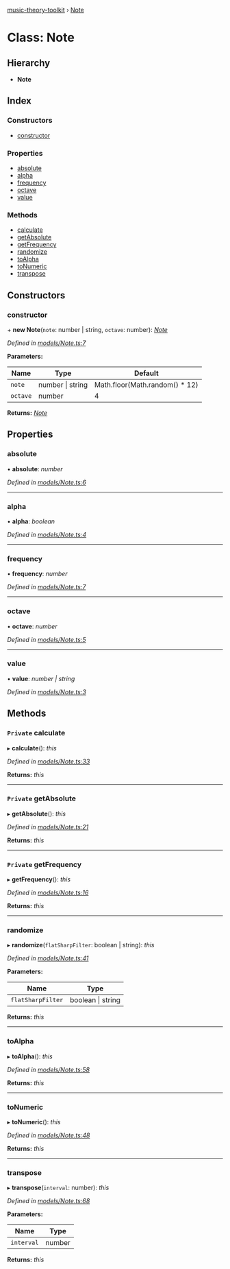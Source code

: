 [music-theory-toolkit](../README.md) › [Note](note.md)

# Class: Note

## Hierarchy

* **Note**

## Index

### Constructors

* [constructor](note.md#constructor)

### Properties

* [absolute](note.md#absolute)
* [alpha](note.md#alpha)
* [frequency](note.md#frequency)
* [octave](note.md#octave)
* [value](note.md#value)

### Methods

* [calculate](note.md#private-calculate)
* [getAbsolute](note.md#private-getabsolute)
* [getFrequency](note.md#private-getfrequency)
* [randomize](note.md#randomize)
* [toAlpha](note.md#toalpha)
* [toNumeric](note.md#tonumeric)
* [transpose](note.md#transpose)

## Constructors

###  constructor

\+ **new Note**(`note`: number | string, `octave`: number): *[Note](note.md)*

*Defined in [models/Note.ts:7](https://github.com/mattcookxyz/music-theory-toolkit/blob/93ce004/src/models/Note.ts#L7)*

**Parameters:**

Name | Type | Default |
------ | ------ | ------ |
`note` | number &#124; string |  Math.floor(Math.random() * 12) |
`octave` | number | 4 |

**Returns:** *[Note](note.md)*

## Properties

###  absolute

• **absolute**: *number*

*Defined in [models/Note.ts:6](https://github.com/mattcookxyz/music-theory-toolkit/blob/93ce004/src/models/Note.ts#L6)*

___

###  alpha

• **alpha**: *boolean*

*Defined in [models/Note.ts:4](https://github.com/mattcookxyz/music-theory-toolkit/blob/93ce004/src/models/Note.ts#L4)*

___

###  frequency

• **frequency**: *number*

*Defined in [models/Note.ts:7](https://github.com/mattcookxyz/music-theory-toolkit/blob/93ce004/src/models/Note.ts#L7)*

___

###  octave

• **octave**: *number*

*Defined in [models/Note.ts:5](https://github.com/mattcookxyz/music-theory-toolkit/blob/93ce004/src/models/Note.ts#L5)*

___

###  value

• **value**: *number | string*

*Defined in [models/Note.ts:3](https://github.com/mattcookxyz/music-theory-toolkit/blob/93ce004/src/models/Note.ts#L3)*

## Methods

### `Private` calculate

▸ **calculate**(): *this*

*Defined in [models/Note.ts:33](https://github.com/mattcookxyz/music-theory-toolkit/blob/93ce004/src/models/Note.ts#L33)*

**Returns:** *this*

___

### `Private` getAbsolute

▸ **getAbsolute**(): *this*

*Defined in [models/Note.ts:21](https://github.com/mattcookxyz/music-theory-toolkit/blob/93ce004/src/models/Note.ts#L21)*

**Returns:** *this*

___

### `Private` getFrequency

▸ **getFrequency**(): *this*

*Defined in [models/Note.ts:16](https://github.com/mattcookxyz/music-theory-toolkit/blob/93ce004/src/models/Note.ts#L16)*

**Returns:** *this*

___

###  randomize

▸ **randomize**(`flatSharpFilter`: boolean | string): *this*

*Defined in [models/Note.ts:41](https://github.com/mattcookxyz/music-theory-toolkit/blob/93ce004/src/models/Note.ts#L41)*

**Parameters:**

Name | Type |
------ | ------ |
`flatSharpFilter` | boolean &#124; string |

**Returns:** *this*

___

###  toAlpha

▸ **toAlpha**(): *this*

*Defined in [models/Note.ts:58](https://github.com/mattcookxyz/music-theory-toolkit/blob/93ce004/src/models/Note.ts#L58)*

**Returns:** *this*

___

###  toNumeric

▸ **toNumeric**(): *this*

*Defined in [models/Note.ts:48](https://github.com/mattcookxyz/music-theory-toolkit/blob/93ce004/src/models/Note.ts#L48)*

**Returns:** *this*

___

###  transpose

▸ **transpose**(`interval`: number): *this*

*Defined in [models/Note.ts:68](https://github.com/mattcookxyz/music-theory-toolkit/blob/93ce004/src/models/Note.ts#L68)*

**Parameters:**

Name | Type |
------ | ------ |
`interval` | number |

**Returns:** *this*
